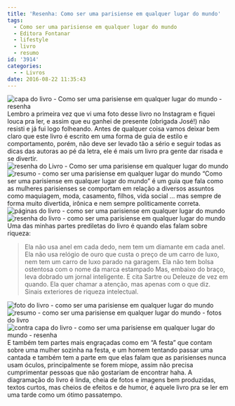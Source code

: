 ```yaml
---
title: 'Resenha: Como ser uma parisiense em qualquer lugar do mundo'
tags:
  - Como ser uma parisiense em qualquer lugar do mundo
  - Editora Fontanar
  - lifestyle
  - livro
  - resumo
id: '3914'
categories:
  - - Livros
date: 2016-08-22 11:35:43
---
```


![capa do livro - Como ser uma parisiense em qualquer lugar do mundo - resenha](http://natalia.blog.br/wp-content/uploads/2016/08/Livro-Como-ser-uma-parisiense-em-qualquer-lugar-do-mundo-capa.jpg) Lembro a primeira vez que vi uma foto desse livro no Instagram e fiquei louca pra ler, e assim que eu ganhei de presente (obrigada José!) não resisti e já fui logo folheando. Antes de qualquer coisa vamos deixar bem claro que este livro é escrito em uma forma de guia de estilo e comportamento, porém, não deve ser levado tão a sério e seguir todas as dicas das autoras ao pé da letra, ele é mais um livro pra gente dar risada e se divertir. ![resenha do Livro - Como ser uma parisiense em qualquer lugar do mundo ](http://natalia.blog.br/wp-content/uploads/2016/08/páginas-do-livro-Como-ser-uma-parisiense-em-qualquer-lugar-do-mundo.jpg) ![resumo - como ser uma parisiense em qualquer lugar do mundo](http://natalia.blog.br/wp-content/uploads/2016/08/resenha-como-ser-uma-parisiense-em-qualquer-lugar-do-mundo.jpg) “Como ser uma parisiense em qualquer lugar do mundo” é um guia que fala como as mulheres parisienses se comportam em relação a diversos assuntos como maquiagem, moda, casamento, filhos, vida social ... mas sempre de forma muito divertida, irônica e nem sempre politicamente correta. ![páginas do livro - como ser uma parisiense em qualquer lugar do mundo](http://natalia.blog.br/wp-content/uploads/2016/08/resumo-do-livro-como-ser-uma-parisiense-em-qualquer-lugar-do-mundo.jpg) ![resenha do livro - como ser uma parisiense em qualquer lugar do mundo ](http://natalia.blog.br/wp-content/uploads/2016/08/páginas-do-livro-como-ser-uma-parisiense-em-qualquer-lugar-do-mundo-resumo.jpg) Uma das minhas partes prediletas do livro é quando elas falam sobre riqueza:

> Ela não usa anel em cada dedo, nem tem um diamante em cada anel. Ela não usa relógio de ouro que custa o preço de um carro de luxo, nem tem um carro de luxo parado na garagem. Ela não tem bolsa ostentosa com o nome da marca estampado Mas, embaixo do braço, leva dobrado um jornal inteligente. E cita Sartre ou Deleuze de vez em quando. Ela quer chamar a atenção, mas apenas com o que diz. Sinais exteriores de riqueza intelectual.

![foto do livro - como ser uma parisiense em qualquer lugar do mundo](http://natalia.blog.br/wp-content/uploads/2016/08/ilustrações-do-livro-como-ser-uma-parisiense-em-qualquer-lugar-do-mundo.jpg) ![resumo - como ser uma parisiense em qualquer lugar do mundo - fotos do livro](http://natalia.blog.br/wp-content/uploads/2016/08/resenha-como-ser-uma-parisiense-em-qualquer-lugar-do-mundo-fotos-do-livro.jpg) ![contra capa do livro - como ser uma parisiense em qualquer lugar do mundo - resenha](http://natalia.blog.br/wp-content/uploads/2016/08/contra-capa-do-livro-como-ser-uma-parisiense-em-qualquer-lugar-do-mundo.jpg) E também tem partes mais engraçadas como em “A festa” que contam sobre uma mulher sozinha na festa, e um homem tentando passar uma cantada e também tem a parte em que elas falam que as parisienses nunca usam óculos, principalmente se forem míope, assim não precisa cumprimentar pessoas que não gostariam de encontrar haha. A diagramação do livro é linda, cheia de fotos e imagens bem produzidas, textos curtos, mas cheios de efeitos e de humor, é aquele livro pra se ler em uma tarde como um ótimo passatempo.